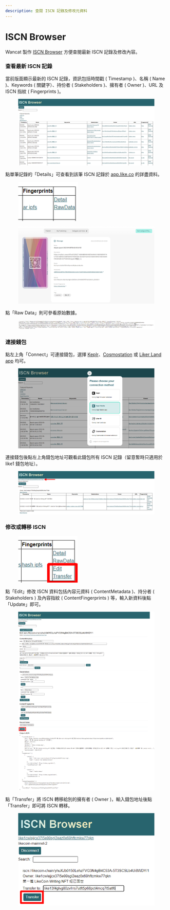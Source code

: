 ```yaml
---
description: 查閱 ISCN 記錄及修改元資料
---
```


# ISCN Browser

Wancat 製作 [ISCN Browser](https://lancatlin.github.io/iscn-browser/) 方便查閱最新 ISCN 記錄及修改內容。

### 查看最新 ISCN 記錄

當前版面顯示最新的 ISCN 記錄，資訊包括時間戳 ( Timestamp )、名稱 ( Name )、Keywords ( 關鍵字）、持份者 ( Stakeholders )、擁有者 ( Owner )、URL 及 ISCN 指紋 ( Fingerprints )。

<figure><img src="../../.gitbook/assets/Wancat ISCN Wallet 01.png" alt=""><figcaption></figcaption></figure>

點單筆記錄的「Details」可查看到該筆 ISCN 記錄於 [app.like.co](https://app.like.co/) 的詳盡資料。

<figure><img src="../../.gitbook/assets/Wancat ISCN Wallet 02.png" alt=""><figcaption></figcaption></figure>

<figure><img src="../../.gitbook/assets/Wancat ISCN Wallet 03.png" alt=""><figcaption></figcaption></figure>

點「Raw Data」則可參看原始數據。

<figure><img src="../../.gitbook/assets/Wancat ISCN Wallet 04.png" alt=""><figcaption></figcaption></figure>

### 連接錢包

點左上角「Connect」可連接錢包，選擇 [Keplr](../wallet/keplr/)、[Cosmostation](../wallet/cosmostation/cosmostation-deposit-and-send-likecoin.md) 或 [Liker Land app](../../user-guide/liker-land/download.md) 均可。

<figure><img src="../../.gitbook/assets/Wancat ISCN Wallet 05.png" alt=""><figcaption></figcaption></figure>

連接錢包後點左上角錢包地址可觀看此錢包所有 ISCN 記錄（留意暫時只適用於 like1 錢包地址）。

<figure><img src="../../.gitbook/assets/Wancat ISCN Wallet 06.png" alt=""><figcaption></figcaption></figure>

### 修改或轉移 ISCN

<figure><img src="../../.gitbook/assets/Wancat ISCN Wallet 07.png" alt=""><figcaption></figcaption></figure>

點「Edit」修改 ISCN 資料包括內容元資料 ( ContentMetadata )、持分者 ( Stakeholders ) 及內容指紋 ( ContentFingerprints ) 等，輸入新資料後點「Update」即可。

<figure><img src="../../.gitbook/assets/Wancat ISCN Wallet 08.png" alt=""><figcaption></figcaption></figure>

點「Transfer」將 ISCN 轉移給別的擁有者 ( Owner )，輸入錢包地址後點「Transfer」即可將 ISCN 轉移。

<figure><img src="../../.gitbook/assets/Wancat ISCN Wallet 09.png" alt=""><figcaption></figcaption></figure>
